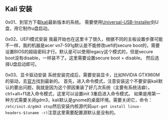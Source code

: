 ## Kali 安装

0x01、到官方下载[kali](https://www.kali.org/downloads/)最新版本的系统。
需要使用[Universal-USB-Installer](http://www.pendrivelinux.com/universal-usb-installer-easy-as-1-2-3/)刻U盘，用它制作u盘启动。


0x02、UEFI模式安装
我最开始也在这里卡了很久，根据不同的主板设置步骤可能不一样，我的机器是acer vn7-591g默认是不能修改uefi的secure boot的，需要设置BIOS的超级密码才行。默认是可以使用legacy这个模式的，但是secure boot没有disable，一样装不了。这里需要设置secure boot = disable。
然后选择U盘启动即可。

0x03、显卡驱动安装
系统安装完成后，需要安装显卡，比如NVIDIA GTX960M的驱动，去[官方](http://www.geforce.cn/drivers)找到最新的。
首先，进入命令模式，注意安装这个不要安装kali默认的要出问题，我就是因为这个原因重装了好几次系统（主要有系统洁癖）。
ctrl+alt+f1进入命令模式，这里可以设置init 3重启进入命令模式。
如果是用第一种方式需要关闭gdm3，kali默认是gnome的桌面环境。需要关闭它，命令：
`/etc/init.d/gdm3 stop`然后安装内核源代码`apt-get install linux-headers-$(uname -r)`注意这里需要配置源默认是没有的。

